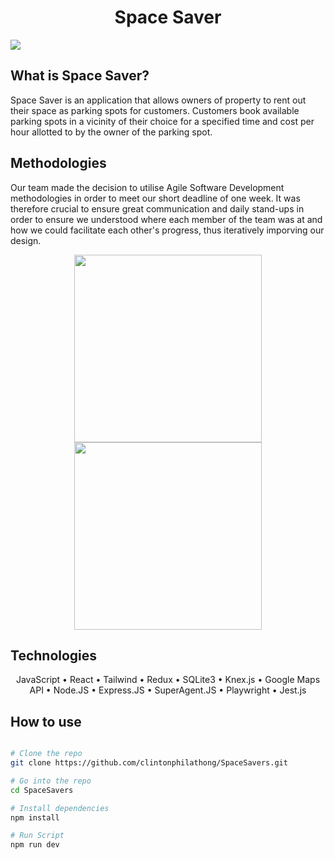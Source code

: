 <h1 align="center">Space Saver</h1>
    
<img src="https://github.com/clintonphilathong/Space-Savers/blob/main/src/gif/space-saver.gif">

## What is Space Saver?
<p>
Space Saver is an application that allows owners of property to rent out their space as parking spots for customers. Customers book available parking spots in a vicinity of their choice for a specified time and cost per hour allotted to by the owner of the parking spot.
</p>

## Methodologies
<p>Our team made the decision to utilise Agile Software Development methodologies in order to meet our short deadline of one week. It was therefore crucial to ensure great communication and daily stand-ups in order to ensure we understood where each member of the team was at and how we could facilitate each other's progress, thus iteratively imporving our design.
</p>

<p align="center">
<img src="https://github.com/clintonphilathong/Space-Saver/blob/main/src/photos/standup_2.PNG" height="300">
<img src="https://github.com/clintonphilathong/Space-Saver/blob/main/src/photos/standup_1.jpg" height="300">
</p>

##  Technologies 
<p align='center'>
 JavaScript • React • Tailwind • Redux • SQLite3 • Knex.js • Google Maps API •
 Node.JS • Express.JS • SuperAgent.JS • Playwright • Jest.js 
</p>

## How to use

```bash

# Clone the repo
git clone https://github.com/clintonphilathong/SpaceSavers.git

# Go into the repo
cd SpaceSavers

# Install dependencies 
npm install

# Run Script
npm run dev

```
